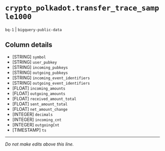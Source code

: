 # `crypto_polkadot.transfer_trace_sample1000`
`bq-1` | `bigquery-public-data`

## Column details
* [STRING]    `symbol`
* [STRING]    `user_pubkey`
* [STRING]    `incoming_pubkeys`
* [STRING]    `outgoing_pubkeys`
* [STRING]    `incoming_event_identifiers`
* [STRING]    `outgoing_event_identifiers`
* [FLOAT]     `incoming_amounts`
* [FLOAT]     `outgoing_amounts`
* [FLOAT]     `received_amount_total`
* [FLOAT]     `sent_amount_total`
* [FLOAT]     `net_amount_change`
* [INTEGER]   `decimals`
* [INTEGER]   `incoming_cnt`
* [INTEGER]   `outgoingCnt`
* [TIMESTAMP] `ts`

-------------------------------------------------------------------------------
*Do not make edits above this line.*
